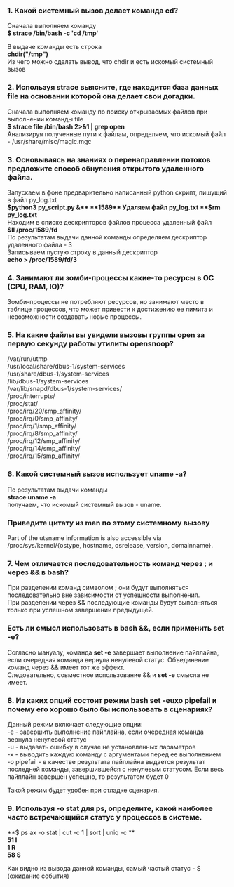 ### 1. Какой системный вызов делает команда cd?
  
Сначала выполняем команду  
**$ strace /bin/bash -c 'cd /tmp'**  

В выдаче команды есть строка  
**chdir("/tmp")**  
Из чего можно сделать вывод, что chdir и есть искомый системный вызов

### 2. Используя strace выясните, где находится база данных file на основании которой она делает свои догадки.

Сначала выполняем команду по поиску открываемых файлов при выполнении команды file  
**$ strace file /bin/bash 2>&1 | grep open**  
Анализируя полученные пути к файлам, определяем, что искомый файл - /usr/share/misc/magic.mgc

### 3. Основываясь на знаниях о перенаправлении потоков предложите способ обнуления открытого удаленного файла.

Запускаем в фоне предварительно написанный python скрипт, пишущий в файл py_log.txt  
**$python3 py_script.py &**  
**1589**  
Удаляем файл py_log.txt  
**$rm py_log.txt**  
Находим в списке дескрипторов файлов процесса удаленный файл  
**$ll /proc/1589/fd**  
По результатам выдачи данной команды определяем дескриптор удаленного файла - 3  
Записываем пустую строку в данный дескриптор  
**echo > /proc/1589/fd/3**

### 4. Занимают ли зомби-процессы какие-то ресурсы в ОС (CPU, RAM, IO)?

Зомби-процессы не потребляют ресурсов, но занимают место в таблице процессов, что может привести к достижению ее лимита и невозможности создавать новые процессы.

### 5. На какие файлы вы увидели вызовы группы open за первую секунду работы утилиты opensnoop?
/var/run/utmp  
/usr/local/share/dbus-1/system-services  
/usr/share/dbus-1/system-services  
/lib/dbus-1/system-services  
/var/lib/snapd/dbus-1/system-services/  
/proc/interrupts/  
/proc/stat/  
/proc/irq/20/smp_affinity/  
/proc/irq/0/smp_affinity/  
/proc/irq/1/smp_affinity/  
/proc/irq/8/smp_affinity/  
/proc/irq/12/smp_affinity/  
/proc/irq/14/smp_affinity/  
/proc/irq/15/smp_affinity/  

### 6. Какой системный вызов использует uname -a?

По результатам выдачи команды  
**strace uname -a**  
получаем, что искомый системный вызов - uname.

### Приведите цитату из man по этому системному вызову  
Part of the utsname information is also accessible via /proc/sys/kernel/{ostype, hostname, osrelease, version, domainname}.  

### 7. Чем отличается последовательность команд через ; и через && в bash?

При разделении команд символом ; они будут выполняться последовательно вне зависимости от успешности выполнения.  
При разделении через && последующие команды будут выполняться только при успешном завершении предыдущей.  

### Есть ли смысл использовать в bash &&, если применить set -e?
Согласно мануалу, команда **set -e** завершает выполнение пайплайна, если очередная команда вернула ненулевой статус. Объединение команд через && имеет тот же эффект.  
Следовательно, совместное использование && и **set -e** смысла не имеет.

### 8. Из каких опций состоит режим bash set -euxo pipefail и почему его хорошо было бы использовать в сценариях?

Данный режим включает следующие опции:  
-e - завершить выполнение пайплайна, если очередная команда вернула ненулевой статус  
-u - выдавать ошибку в случае не установленных параметров  
-x - выводить каждую команду с аргументами перед ее выполнением  
-o pipefail - в качестве результата пайплайна выдается результат последней команды, завершившейся с ненулевым статусом. Если весь пайплайн завершен успешно, то результатом будет 0  

Такой режим будет удобен при отладке сценария.

### 9. Используя -o stat для ps, определите, какой наиболее часто встречающийся статус у процессов в системе.

**$ ps ax -o stat | cut -c 1 | sort | uniq -c **  
**51 I**  
**1 R**  
**58 S**  

Как видно из вывода данной команды, самый частый статус - S (ожидание события)